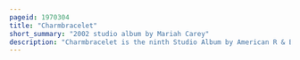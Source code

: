 ```yaml
---
pageid: 1970304
title: "Charmbracelet"
short_summary: "2002 studio album by Mariah Carey"
description: "Charmbracelet is the ninth Studio Album by American R & B Singer Mariah Carey, released on December 3, 2002, through Monarc Entertainment and Island Records. The Album was Carey's first Release since her Breakdown following the Release of her Film Glitter and its accompanying Soundtrack Album. Critics described Charmbracelet as one of Carey's most personal Records, following 1997's Butterfly. Throughout the Project, she collaborated with several Musicians, including Jermaine Dupri, Jimmy Jam and Terry Lewis, 7 Aurelius and Dre & Vidal."
---
```

